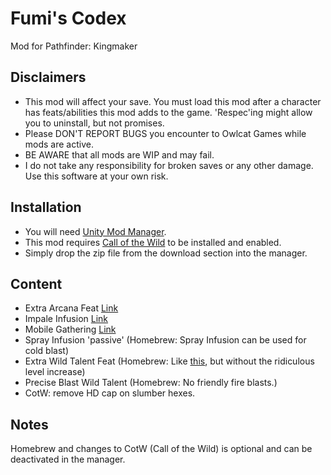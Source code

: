 # Fumi's Codex
Mod for Pathfinder: Kingmaker

Disclaimers
-----------
* This mod will affect your save. You must load this mod after a character has feats/abilities this mod adds to the game. 'Respec'ing might allow you to uninstall, but not promises.
* Please DON'T REPORT BUGS you encounter to Owlcat Games while mods are active.
* BE AWARE that all mods are WIP and may fail.
* I do not take any responsibility for broken saves or any other damage. Use this software at your own risk.

Installation
-----------
* You will need [Unity Mod Manager](https://www.nexusmods.com/site/mods/21).
* This mod requires [Call of the Wild](https://www.nexusmods.com/pathfinderkingmaker/mods/112) to be installed and enabled.
* Simply drop the zip file from the download section into the manager.

Content
-----------
* Extra Arcana Feat [Link](https://www.d20pfsrd.com/feats/general-feats/extra-arcana/)
* Impale Infusion [Link](https://www.d20pfsrd.com/alternative-rule-systems/occult-adventures/occult-classes/kineticist/infusion-wild-talents/)
* Mobile Gathering [Link](https://www.d20pfsrd.com/feats/general-feats/mobile-gathering/)
* Spray Infusion 'passive' (Homebrew: Spray Infusion can be used for cold blast)
* Extra Wild Talent Feat (Homebrew: Like [this](https://www.d20pfsrd.com/feats/general-feats/extra-wild-talent/), but without the ridiculous level increase)
* Precise Blast Wild Talent (Homebrew: No friendly fire blasts.)
* CotW: remove HD cap on slumber hexes.

Notes
-----------
Homebrew and changes to CotW (Call of the Wild) is optional and can be deactivated in the manager.
